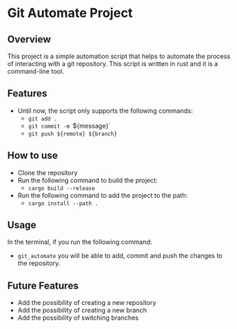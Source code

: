 # Git Automate Project

## Overview

This project is a simple automation script that helps to automate the process of interacting  with a git repository. This script is written in rust and it is a command-line tool.

## Features

- Until now, the script only supports the following commands:
  - `git add .`
  - `git commit -m `${message}`
  - `git push ${remote} ${branch}`

## How to use

- Clone the repository
- Run the following command to build the project:
  - `cargo build --release`
- Run the following command to add the project to the path:
    - `cargo install --path .`

## Usage
 
In the terminal, if you run the following command:
- `git_automate` you will be able to add, commit and push the changes to the repository.

## Future Features

- Add the possibility of creating a new repository
- Add the possibility of creating a new branch
- Add the possibility of switching branches
